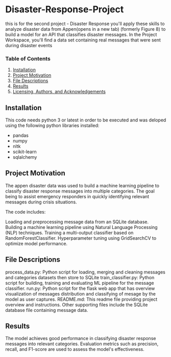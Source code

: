 # Disaster-Response-Project
this is for the second project - Disaster Response 
you'll apply these skills to analyze disaster data from Appen(opens in a new tab) (formerly Figure 8) to build a model for an API that classifies disaster messages.
In the Project Workspace, you'll find a data set containing real messages that were sent during disaster events
### Table of Contents
1. [Installation](#installation)
2. [Project Motivation](#motivation)
3. [File Descriptions](#files)
4. [Results](#results)
5. [Licensing, Authors, and Acknowledgements](#licensing)

## Installation <a name="installation"></a>
This code needs python 3 or latest in order to be executed and was deloped using the following python libraries installed:

- pandas
- numpy
- nltk
- scikit-learn
- sqlalchemy

## Project Motivation<a name="motivation"></a>
The appen disaster data was used to build a machine learning pipeline to classify disaster response messages into multiple categories. The goal being to assist emergency responders in quickly identifying relevant messages during crisis situations.

The code includes:

Loading and preprocessing message data from an SQLite database.
Building a machine learning pipeline using Natural Language Processing (NLP) techniques.
Training a multi-output classifier based on RandomForestClassifier.
Hyperparameter tuning using GridSearchCV to optimize model performance.

## File Descriptions <a name="files"></a>
process_data.py: Python script for loading, merging and cleaning messages and categories datasets then store to SQLite
train_classifier.py: Python script for building, training and evaluating ML pipeline for the message classifier.
run.py: Python script for the flask web app that has overview visualization of messages distribution and classifying of mesage by the model as user captures.
README.md: This readme file providing project overview and instructions.
Other supporting files include the SQLite database file containing message data.

## Results <a name="results"></a>
The model achieves good performance in classifying disaster response messages into relevant categories. Evaluation metrics such as precision, recall, and F1-score are used to assess the model's effectiveness.

